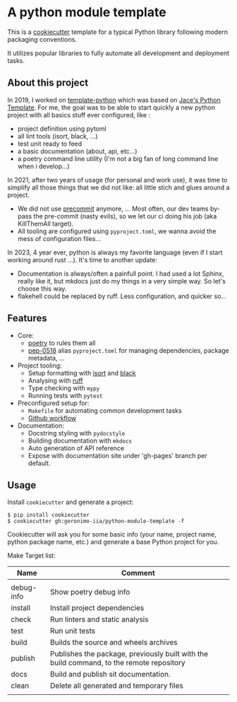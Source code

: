 # A python module template

This is a [cookiecutter](https://github.com/cookiecutter/cookiecutter) template for a typical Python library following modern packaging conventions.

It utilizes popular libraries to fully automate all development and deployment tasks.

## About this project

In 2019, I worked on [template-python](https://github.com/geronimo-iia/template-python) which was based on [Jace's Python Template](https://github.com/jacebrowning/template-python).
For me, the goal was to be able to start quickly a new python project with all basics stuff ever configured, like :

- project definition using pytoml
- all lint tools (isort, black, ...)
- test unit ready to feed
- a basic documentation (about, api, etc...)
- a poetry command line utility (I'm not a big fan of long command line when i develop...)

In 2021, after two years of usage (for personal and work use), it was time to simplify all those things that we did not like: all little stich and glues around a project.

- We did not use [precommit](https://pre-commit.com/) anymore, ... Most often, our dev teams by-pass the pre-commit (nasty evils), so we let our ci doing his job (aka KillThemAll target).
- All tooling are configured using `pyproject.toml`, we wanna avoid the mess of configuration files...

In 2023, 4 year ever, python is always my favorite language (even if I start working around rust ...). It's time to another update:

- Documentation is always/often a painfull point. I had used a lot Sphinx, really like it, but mkdocs just do my things in a very simple way. So let's choose this way.
- flakehell could be replaced by ruff. Less configuration, and quicker so...


## Features

* Core:
  * [poetry](https://python-poetry.org/) to rules them all
  * [pep-0518](https://www.python.org/dev/peps/pep-0518/) alias `pyproject.toml` for managing dependencies, package metadata, ...
* Project tooling:
  * Setup formatting with [isort](https://github.com/PyCQA/isort) and [black](https://github.com/psf/black)
  * Analysing with [ruff](https://github.com/charliermarsh/ruff)
  * Type checking with `mypy`
  * Running tests with `pytest`
* Preconfigured setup for:
  * `Makefile` for automating common development tasks
  * [Github workflow](https://guides.github.com/introduction/flow/)
* Documentation:
  * Docstring styling with `pydocstyle`
  * Building documentation with `mkdocs`
  * Auto generation of API reference
  * Expose with documentation site under 'gh-pages' branch per default.


## Usage

Install `cookiecutter` and generate a project:

```
$ pip install cookiecutter
$ cookiecutter gh:geronimo-iia/python-module-template -f
```

Cookiecutter will ask you for some basic info (your name, project name, python package name, etc.) and generate a base Python project for you.


Make Target list:

| Name                 | Comment                                                                                  |
| -------------------- | ---------------------------------------------------------------------------------------- |
|                      |                                                                                          |
| debug-info           | Show poetry debug info                                                                   |
| install              | Install project dependencies                                                             |
| check                | Run linters and static analysis                                                          |
| test                 | Run unit tests                                                                           |
| build                | Builds the source and wheels archives                                                    |
| publish              | Publishes the package, previously built with the build command, to the remote repository |
| docs                 | Build and publish sit documentation.                                                     |
| clean                | Delete all generated and temporary files                                                 |
|                      |                                                                                          |
